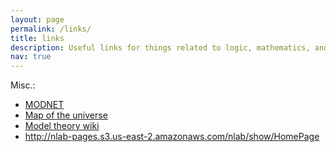 ```yaml
---
layout: page
permalink: /links/
title: links
description: Useful links for things related to logic, mathematics, and computer science.
nav: true
---
```


Misc.:
<ul>
  <li><a href="http://modnet.imj-prg.fr/Home/">MODNET</a></li>
  <li><a href="https://www.forkinganddividing.com">Map of the universe</a></li>
  <li><a href="https://modeltheory.fandom.com/wiki/Special:AllPages">Model theory wiki</a></li>
  <li><a href="Nlab">http://nlab-pages.s3.us-east-2.amazonaws.com/nlab/show/HomePage</a></li>
</ul>
